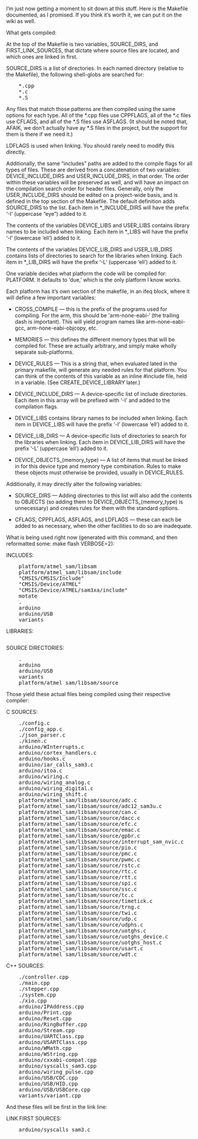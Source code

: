 I’m just now getting a moment to sit down at this stuff. Here is the Makefile documented, as I promised. If you think it’s worth it, we can put it on the wiki as well.

What gets compiled:

At the top of the Makefile is two variables, SOURCE_DIRS, and FIRST_LINK_SOURCES, that dictate where source files are located, and which ones are linked in first.

SOURCE_DIRS is a list of directories. In each named directory (relative to the Makefile), the following shell-globs are searched for:
<pre>
	*.cpp
	*.c
	*.S
</pre>

Any files that match those patterns are then compiled using the same options for each type. All of the *.cpp files use CPPFLAGS, all of the *.c files use CFLAGS, and all of the *.S files use ASFLAGS. (It should be noted that, AFAIK, we don’t actually have ay *.S files in the project, but the support for them is there if we need it.)

LDFLAGS is used when linking. You should rarely need to modify this directly.

Additionally, the same “includes” paths are added to the compile flags for all types of files. These are derived from a concatenation of two variables: DEVICE_INCLUDE_DIRS and USER_INCLUDE_DIRS, in that order. The order within these variables will be preserved as well, and will have an impact on the compilation search order for header files. Generally, only the USER_INCLUDE_DIRS should be edited on a project-wide basis, and is defined in the top section of the Makefile. The default definition adds SOURCE_DIRS to the list. Each item in *_INCLUDE_DIRS will have the prefix ‘-I’ (uppercase “eye”) added to it.

The contents of the variables DEVICE_LIBS and USER_LIBS contains library names to be included when linking. Each item in *_LIBS will have the prefix ‘-l’ (lowercase ‘ell’) added to it.

The contents of the variables DEVICE_LIB_DIRS and USER_LIB_DIRS contains lists of directories to search for the libraries when linking. Each item in *_LIB_DIRS will have the prefix ‘-L’ (uppercase ‘ell’) added to it.

One variable decides what platform the code will be compiled for: PLATFORM. It defaults to ‘due,’ which is the only platform I know works.



Each platform has it’s own section of the makefile, in an ifeq block, where it will define a few important variables:

* CROSS_COMPILE — this is the prefix of the programs used for compiling. For the arm, this should be 'arm-none-eabi-‘ (the trailing dash is important). This will yield program names like arm-none-eabi-gcc, arm-none-eabi-objcopy, etc.

* MEMORIES — this defines the different memory types that will be compiled for. These are actually arbitrary, and simply make wholly separate sub-platforms.

* DEVICE_RULES — This is a string that, when evaluated lated in the primary makefile, will generate any needed rules for that platform. You can think of the contents of this variable as an inline #include file, held in a variable. (See CREATE_DEVICE_LIBRARY later.)

* DEVICE_INCLUDE_DIRS — A device-specific list of include directories. Each item in this array will be prefixed with ‘-I’ and added to the compilation flags.

* DEVICE_LIBS contains library names to be included when linking. Each item in DEVICE_LIBS will have the prefix ‘-l’ (lowercase ‘ell’) added to it.

* DEVICE_LIB_DIRS — A device-specific lists of directories to search for the libraries when linking. Each item in DEVICE_LIB_DIRS will have the prefix ‘-L’ (uppercase ‘ell’) added to it.

* DEVICE_OBJECTS_(memory_type) — A list of items that must be linked in for this device type and memory type combination. Rules to make these objects must otherwise be provided, usually in DEVICE_RULES. 

Additionally, it may directly alter the following variables:

* SOURCE_DIRS — Adding directories to this list will also add the contents to OBJECTS (so adding them to  DEVICE_OBJECTS_(memory_type) is unnecessary) and creates rules for them with the standard options.

* CFLAGS, CPPFLAGS, ASFLAGS, and LDFLAGS — these can each be added to as necessary, when the other facilities to do so are inadequate.


What is being used right now  (generated with this command, and then reformatted some: make flash VERBOSE=2):

INCLUDES:
<pre>
	platform/atmel_sam/libsam
	platform/atmel_sam/libsam/include
	"CMSIS/CMSIS/Include"
	"CMSIS/Device/ATMEL"
	"CMSIS/Device/ATMEL/sam3xa/include"
	motate
	.
	arduino
	arduino/USB
	variants
</pre>

LIBRARIES:
<pre>
</pre>
	

SOURCE DIRECTORIES:
<pre>
	.
	arduino
	arduino/USB
	variants
	platform/atmel_sam/libsam/source
</pre>


Those yield these actual files being compiled using their respective compiler:

C SOURCES:
<pre>
	./config.c
	./config_app.c
	./json_parser.c
	./kinen.c
	arduino/WInterrupts.c
	arduino/cortex_handlers.c
	arduino/hooks.c
	arduino/iar_calls_sam3.c
	arduino/itoa.c
	arduino/wiring.c
	arduino/wiring_analog.c
	arduino/wiring_digital.c
	arduino/wiring_shift.c
	platform/atmel_sam/libsam/source/adc.c
	platform/atmel_sam/libsam/source/adc12_sam3u.c
	platform/atmel_sam/libsam/source/can.c
	platform/atmel_sam/libsam/source/dacc.c
	platform/atmel_sam/libsam/source/efc.c
	platform/atmel_sam/libsam/source/emac.c
	platform/atmel_sam/libsam/source/gpbr.c
	platform/atmel_sam/libsam/source/interrupt_sam_nvic.c
	platform/atmel_sam/libsam/source/pio.c
	platform/atmel_sam/libsam/source/pmc.c
	platform/atmel_sam/libsam/source/pwmc.c
	platform/atmel_sam/libsam/source/rstc.c
	platform/atmel_sam/libsam/source/rtc.c
	platform/atmel_sam/libsam/source/rtt.c
	platform/atmel_sam/libsam/source/spi.c
	platform/atmel_sam/libsam/source/ssc.c
	platform/atmel_sam/libsam/source/tc.c
	platform/atmel_sam/libsam/source/timetick.c
	platform/atmel_sam/libsam/source/trng.c
	platform/atmel_sam/libsam/source/twi.c
	platform/atmel_sam/libsam/source/udp.c
	platform/atmel_sam/libsam/source/udphs.c
	platform/atmel_sam/libsam/source/uotghs.c
	platform/atmel_sam/libsam/source/uotghs_device.c
	platform/atmel_sam/libsam/source/uotghs_host.c
	platform/atmel_sam/libsam/source/usart.c
	platform/atmel_sam/libsam/source/wdt.c
</pre>

C++ SOURCES:
<pre>
	./controller.cpp
	./main.cpp
	./stepper.cpp
	./system.cpp
	./xio.cpp
	arduino/IPAddress.cpp
	arduino/Print.cpp
	arduino/Reset.cpp
	arduino/RingBuffer.cpp
	arduino/Stream.cpp
	arduino/UARTClass.cpp
	arduino/USARTClass.cpp
	arduino/WMath.cpp
	arduino/WString.cpp
	arduino/cxxabi-compat.cpp
	arduino/syscalls_sam3.cpp
	arduino/wiring_pulse.cpp
	arduino/USB/CDC.cpp
	arduino/USB/HID.cpp
	arduino/USB/USBCore.cpp
	variants/variant.cpp
</pre>

And these files will be first in the link line:

LINK FIRST SOURCES:
<pre>
	arduino/syscalls_sam3.c
</pre>
